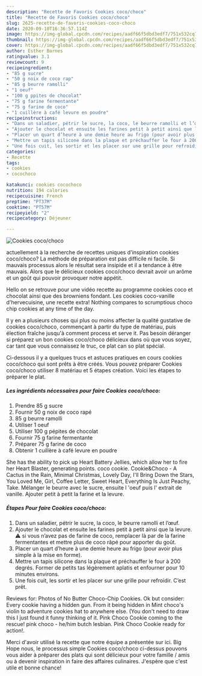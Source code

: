 ```yaml
---
description: "Recette de Favoris Cookies coco/choco"
title: "Recette de Favoris Cookies coco/choco"
slug: 2625-recette-de-favoris-cookies-coco-choco
date: 2020-09-10T16:36:57.114Z
image: https://img-global.cpcdn.com/recipes/aadf66f5dbd3edf7/751x532cq70/cookies-cocochoco-photo-principale-de-la-recette.jpg
thumbnail: https://img-global.cpcdn.com/recipes/aadf66f5dbd3edf7/751x532cq70/cookies-cocochoco-photo-principale-de-la-recette.jpg
cover: https://img-global.cpcdn.com/recipes/aadf66f5dbd3edf7/751x532cq70/cookies-cocochoco-photo-principale-de-la-recette.jpg
author: Esther Barnes
ratingvalue: 3.1
reviewcount: 9
recipeingredient:
- "85 g sucre"
- "50 g noix de coco rap"
- "85 g beurre ramolli"
- "1 oeuf"
- "100 g ppites de chocolat"
- "75 g farine fermentante"
- "75 g farine de coco"
- "1 cuillère à café levure en poudre"
recipeinstructions:
- "Dans un saladier, pétrir le sucre, la coco, le beurre ramolli et l’œuf."
- "Ajouter le chocolat et ensuite les farines petit à petit ainsi que la levure. ⚠️ si vous n’avez pas de farine de coco, remplacer là par de la farine fermentantes et mettre plus de coco râpé pour apporter du goût."
- "Placer un quart d’heure à une demie heure au frigo (pour avoir plus simple à la mise en forme)."
- "Mettre un tapis silicone dans la plaque et préchauffer le four à 200 degrés. Former de petits tas légèrement aplatis et enfourner pour 10 minutes environs."
- "Une fois cuit, les sortir et les placer sur une grille pour refroidir. C’est prêt."
categories:
- Recette
tags:
- cookies
- cocochoco

katakunci: cookies cocochoco 
nutrition: 194 calories
recipecuisine: French
preptime: "PT37M"
cooktime: "PT57M"
recipeyield: "2"
recipecategory: Déjeuner

---
```



![Cookies coco/choco](https://img-global.cpcdn.com/recipes/aadf66f5dbd3edf7/751x532cq70/cookies-cocochoco-photo-principale-de-la-recette.jpg)

actuellement à la recherche de recettes uniques d'inspiration cookies coco/choco? La méthode de préparation est pas difficile ni facile. Si mauvais processus alors le résultat sera insipide et il a tendance à être mauvais. Alors que le délicieux cookies coco/choco devrait avoir un arôme et un goût qui pouvoir provoquer notre appétit.

Hello on se retrouve pour une vidéo recette au programme cookies coco et chocolat ainsi que des browniens fondant. Les cookies coco-vanille d&#39;hervecuisine, une recette extra! Nothing compares to scrumptious choco chip cookies at any time of the day.

Il y en a plusieurs choses qui plus ou moins affecter la qualité gustative de cookies coco/choco, commençant à partir du type de matériau, puis élection fraîche jusqu'à comment process et serve it. Pas besoin déranger si préparez un bon cookies coco/choco délicieux dans où que vous soyez, car tant que vous connaissez le truc, ce plat can so plat spécial.


Ci-dessous il y a quelques trucs et astuces pratiques en cours cookies coco/choco qui sont prêts à être créés. Vous pouvez préparer Cookies coco/choco utiliser 8 matériau et 5 étapes création. Voici les étapes to préparer le plat.

<!--inarticleads1-->

##### Les ingrédients nécessaires pour faire Cookies coco/choco:

1. Prendre 85 g sucre
1. Fournir 50 g noix de coco rapé
1.  85 g beurre ramolli
1. Utiliser 1 oeuf
1. Utiliser 100 g pépites de chocolat
1. Fournir 75 g farine fermentante
1. Préparer 75 g farine de coco
1. Obtenir 1 cuillère à café levure en poudre


She has the ability to pick up Heart Battery Jellies, which allow her to fire her Heart Blaster, generating points. coco cookie. Cookie&amp;Choco - A Cactus in the Rain, Minimal Christmas, Lovely Day, I&#39;ll Bring Down the Stars, You Loved Me, Girl, Coffee Letter, Sweet Heart, Everything Is Just Peachy, Take. Mélanger le beurre avec le sucre, ensuite l &#39;oeuf puis l&#39; extrait de vanille. Ajouter petit à petit la farine et la levure. 

<!--inarticleads2-->

##### Étapes Pour faire Cookies coco/choco:

1. Dans un saladier, pétrir le sucre, la coco, le beurre ramolli et l’œuf.
1. Ajouter le chocolat et ensuite les farines petit à petit ainsi que la levure. ⚠️ si vous n’avez pas de farine de coco, remplacer là par de la farine fermentantes et mettre plus de coco râpé pour apporter du goût.
1. Placer un quart d’heure à une demie heure au frigo (pour avoir plus simple à la mise en forme).
1. Mettre un tapis silicone dans la plaque et préchauffer le four à 200 degrés. Former de petits tas légèrement aplatis et enfourner pour 10 minutes environs.
1. Une fois cuit, les sortir et les placer sur une grille pour refroidir. C’est prêt.


Reviews for: Photos of No Butter Choco-Chip Cookies. Ok but consider: Every cookie having a hidden gun. From it being hidden in Mint choco&#39;s violin to adventure cookies hat to anywhere else. (You don&#39;t need to draw this I just found it funny thinking of it. Pink Choco Cookie coming to the rescue! pink choco - he/him butch lesbian. Pink Choco Cookie ready for action!. 


Merci d'avoir utilisé la recette que notre équipe a présentée sur ici. Big Hope nous, le processus simple Cookies coco/choco ci-dessus pouvons vous aider à préparer des plats qui sont délicieux pour votre famille / amis ou à devenir inspiration in faire des affaires culinaires. J'espère que c'est utile et bonne chance!
